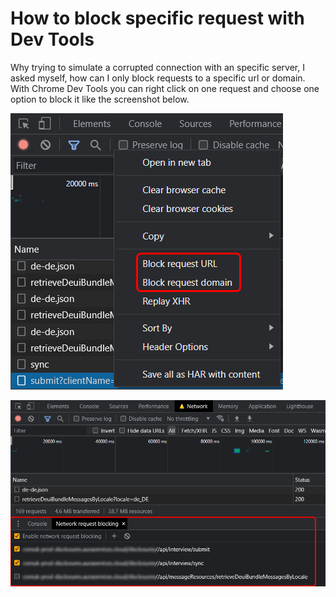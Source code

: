 # How to block specific request with Dev Tools

Why trying to simulate a corrupted connection with an specific server, I asked myself, how can I only block requests to a specific url or domain. With Chrome Dev Tools you can right click on one request and choose one option to block it like the screenshot below.

![](images/block-specific-request_1682494585.png)

![](images/block-specific-request_1682494593.png)
